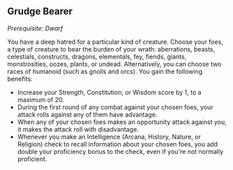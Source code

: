 ## Grudge Bearer
*Prerequisite: Dwarf*

You have a deep hatred for a particular kind of creature. Choose your foes, a type of creature to bear the burden of your wrath: aberrations, beasts, celestials, constructs, dragons, elementals, fey, fiends, giants, monstrosities, oozes, plants, or undead. Alternatively, you can choose two races of humanoid (such as gnolls and orcs). You gain the following benefits:

* Increase your Strength, Constitution, or Wisdom score by 1, to a maximum of 20.
* During the first round of any combat against your chosen foes, your attack rolls against any of them have advantage.
* When any of your chosen foes makes an opportunity attack against you, it makes the attack roll with disadvantage.
* Whenever you make an Intelligence (Arcana, History, Nature, or Religion) check to recall information about your chosen foes, you add double your proficiency bonus to the check, even if you're not normally proficient.


